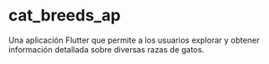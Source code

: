 # cat_breeds_ap
Una aplicación Flutter que permite a los usuarios explorar y obtener información detallada sobre diversas razas de gatos.
